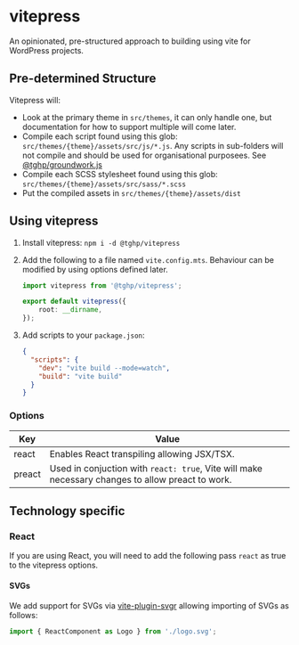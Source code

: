 # vitepress

An opinionated, pre-structured approach to building using vite for WordPress projects.

## Pre-determined Structure

Vitepress will:

- Look at the primary theme in `src/themes`, it can only handle one, but documentation for how to support multiple will come later.
- Compile each script found using this glob: `src/themes/{theme}/assets/src/js/*.js`. Any scripts in sub-folders will not compile and should be used for organisational purposees. See [@tghp/groundwork.js](https://github.com/tghp/groundwork.js)
- Compile each SCSS stylesheet found using this glob: `src/themes/{theme}/assets/src/sass/*.scss`
- Put the compiled assets in `src/themes/{theme}/assets/dist`

## Using vitepress

1. Install vitepress: `npm i -d @tghp/vitepress`

2. Add the following to a file named `vite.config.mts`. Behaviour can be modified by using options defined later.

    ```typescript
    import vitepress from '@tghp/vitepress';
    
    export default vitepress({
        root: __dirname,
    });
    ```

3. Add scripts to your `package.json`:

    ```json
    {
      "scripts": {
        "dev": "vite build --mode=watch",
        "build": "vite build"
      }
    }
    ```
   
### Options
| Key    | Value                                                                                            |
|--------|--------------------------------------------------------------------------------------------------|
| react  | Enables React transpiling allowing JSX/TSX.                                                      |
| preact | Used in conjuction with `react: true`, Vite will make necessary changes to allow preact to work. |

## Technology specific
### React
If you are using React, you will need to add the following pass `react` as true to the vitepress options.

#### SVGs
We add support for SVGs via [vite-plugin-svgr](https://github.com/pd4d10/vite-plugin-svgr) allowing importing of SVGs as follows:

```javascript
import { ReactComponent as Logo } from './logo.svg';
```